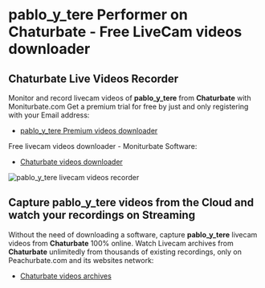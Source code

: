 # pablo_y_tere Performer on Chaturbate - Free LiveCam videos downloader

## Chaturbate Live Videos Recorder

Monitor and record livecam videos of **pablo_y_tere** from **Chaturbate** with Moniturbate.com
Get a premium trial for free by just and only registering with your Email address:
* [pablo_y_tere Premium videos downloader](https://moniturbate.com/request-demo-licence-key.html)

Free livecam videos downloader - Moniturbate Software:
* [Chaturbate videos downloader](https://moniturbate.com/moniturbate-download-software.html)

![pablo_y_tere livecam videos recorder](https://peachurnet.com/templates/moniturbate-software.png)


## Capture pablo_y_tere videos from the Cloud and watch your recordings on Streaming

Without the need of downloading a software, capture **pablo_y_tere** livecam videos from **Chaturbate** 100% online.
Watch Livecam archives from **Chaturbate** unlimitedly from thousands of existing recordings, only on Peachurbate.com and its websites network:
* [Chaturbate videos archives](https://peachurnet.com/)